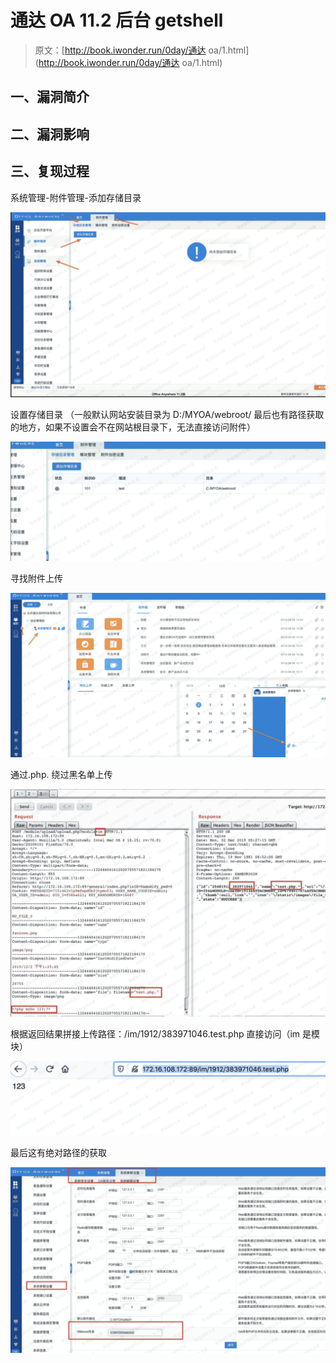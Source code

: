 # 通达 OA 11.2 后台 getshell

> 原文：[http://book.iwonder.run/0day/通达 oa/1.html](http://book.iwonder.run/0day/通达 oa/1.html)

## 一、漏洞简介

## 二、漏洞影响

## 三、复现过程

系统管理-附件管理-添加存储目录

![image](img/8e4bfbcd302a4a660928e023ffd0974b.png)

设置存储目录 （一般默认网站安装目录为 D:/MYOA/webroot/ 最后也有路径获取的地方，如果不设置会不在网站根目录下，无法直接访问附件）

![image](img/673cf5c52333fe309a0ef6c62753cd31.png)

寻找附件上传

![image](img/823db04fc927cce4674ab3327f6a23b9.png)

通过.php. 绕过黑名单上传

![image](img/5c84a11fbde06858e7098f73f086cb69.png)

根据返回结果拼接上传路径：/im/1912/383971046.test.php 直接访问（im 是模块）

![image](img/c784b0ad357bb858ec83d94bffd035a3.png)

最后这有绝对路径的获取

![image](img/68595c9d4fad63330cc550395b9d1258.png)

